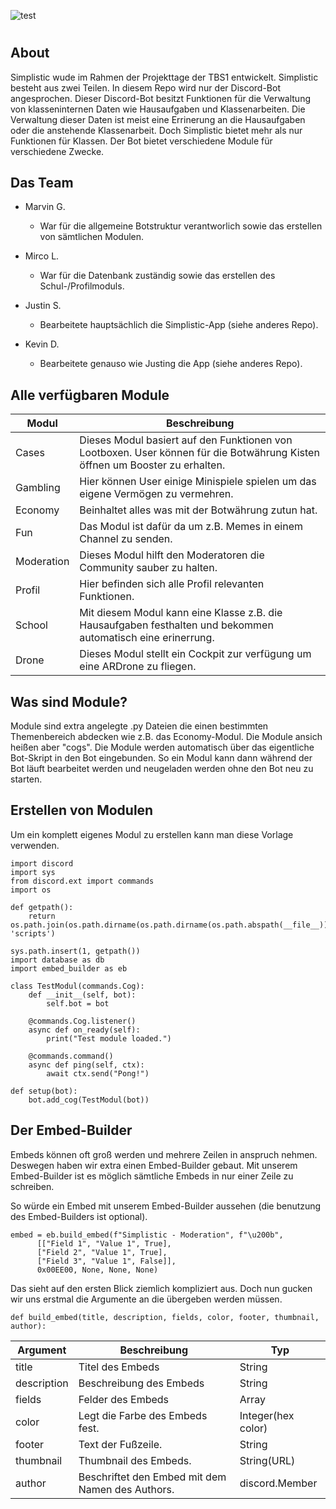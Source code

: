 ![test](logo_long.png)

#

## About
Simplistic wude im Rahmen der Projekttage der TBS1 entwickelt. Simplistic besteht aus zwei Teilen. In diesem Repo wird nur der Discord-Bot angesprochen. Dieser Discord-Bot besitzt Funktionen für die Verwaltung von klasseninternen Daten wie Hausaufgaben und Klassenarbeiten. Die Verwaltung dieser Daten ist meist eine Errinerung an die Hausaufgaben oder die anstehende Klassenarbeit. Doch Simplistic bietet mehr als nur Funktionen für Klassen. Der Bot bietet verschiedene Module für verschiedene Zwecke.

## Das Team
+ Marvin G.
  + War für die allgemeine Botstruktur verantworlich sowie das erstellen von sämtlichen Modulen.

+ Mirco L.
  + War für die Datenbank zuständig sowie das erstellen des Schul-/Profilmoduls.

+ Justin S.
  + Bearbeitete hauptsächlich die Simplistic-App (siehe anderes Repo).

+ Kevin D.
  + Bearbeitete genauso wie Justing die App (siehe anderes Repo).

## Alle verfügbaren Module
|Modul   |Beschreibung   |
|---|---|
|Cases   |Dieses Modul basiert auf den Funktionen von Lootboxen. User können für die Botwährung Kisten öffnen um Booster zu erhalten.   | 
|Gambling   |Hier können User einige Minispiele spielen um das eigene Vermögen zu vermehren.   |
|Economy   |Beinhaltet alles was mit der Botwährung zutun hat.   |
|Fun   |Das Modul ist dafür da um z.B. Memes in einem Channel zu senden.   |
|Moderation   |Dieses Modul hilft den Moderatoren die Community sauber zu halten.   |
|Profil   |Hier befinden sich alle Profil relevanten Funktionen.   |
|School   |Mit diesem Modul kann eine Klasse z.B. die Hausaufgaben festhalten und bekommen automatisch eine erinerrung.   |
|Drone   |Dieses Modul stellt ein Cockpit zur verfügung um eine ARDrone zu fliegen.   |

## Was sind Module?
Module sind extra angelegte .py Dateien die einen bestimmten Themenbereich abdecken wie z.B. das Economy-Modul. Die Module ansich heißen aber "cogs". Die Module werden automatisch über das eigentliche Bot-Skript in den Bot eingebunden. So ein Modul kann dann während der Bot läuft bearbeitet werden und neugeladen werden ohne den Bot neu zu starten.

## Erstellen von Modulen
Um ein komplett eigenes Modul zu erstellen kann man diese Vorlage verwenden.
```
import discord
import sys
from discord.ext import commands
import os

def getpath():
    return os.path.join(os.path.dirname(os.path.dirname(os.path.abspath(__file__))), 'scripts')

sys.path.insert(1, getpath())
import database as db
import embed_builder as eb

class TestModul(commands.Cog):
    def __init__(self, bot):
        self.bot = bot

    @commands.Cog.listener()
    async def on_ready(self):
        print("Test module loaded.")

    @commands.command()
    async def ping(self, ctx):
        await ctx.send("Pong!")
   
def setup(bot):
    bot.add_cog(TestModul(bot))
```

## Der Embed-Builder
Embeds können oft groß werden und mehrere Zeilen in anspruch nehmen. Deswegen haben wir extra einen Embed-Builder gebaut. Mit unserem Embed-Builder ist es möglich sämtliche Embeds in nur einer Zeile zu schreiben.

So würde ein Embed mit unserem Embed-Builder aussehen (die benutzung des Embed-Builders ist optional).

```
embed = eb.build_embed(f"Simplistic - Moderation", f"\u200b", 
      [["Field 1", "Value 1", True],
      ["Field 2", "Value 1", True],
      ["Field 3", "Value 1", False]],
      0x00EE00, None, None, None)
```

Das sieht auf den ersten Blick ziemlich kompliziert aus. Doch nun gucken wir uns erstmal die Argumente an die übergeben werden müssen.
```
def build_embed(title, description, fields, color, footer, thumbnail, author):
```
|Argument|Beschreibung|Typ|
|---|---|---|
| title | Titel des Embeds | String |
| description | Beschreibung des Embeds | String |
| fields | Felder des Embeds | Array |
| color | Legt die Farbe des Embeds fest. | Integer(hex color) |
| footer | Text der Fußzeile. | String |
| thumbnail | Thumbnail des Embeds. | String(URL) |
| author | Beschriftet den Embed mit dem Namen des Authors. | discord.Member |

